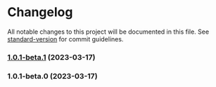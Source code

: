 # Changelog

All notable changes to this project will be documented in this file. See [standard-version](https://github.com/conventional-changelog/standard-version) for commit guidelines.

### [1.0.1-beta.1](https://github.com/Moonlightjs/content-type-builder-module/compare/v1.0.1-beta.0...v1.0.1-beta.1) (2023-03-17)

### 1.0.1-beta.0 (2023-03-17)
